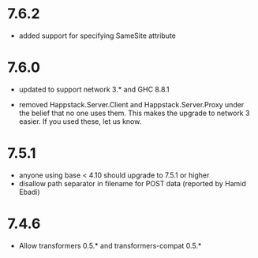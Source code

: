 7.6.2
=====

 - added support for specifying SameSite attribute

7.6.0
=====

 - updated to support network 3.* and GHC 8.8.1

 - removed Happstack.Server.Client and Happstack.Server.Proxy under the
   belief that no one uses them. This makes the upgrade to network 3
   easier. If you used these, let us know.

7.5.1
=====

 - anyone using base < 4.10 should upgrade to 7.5.1 or higher
 - disallow path separator in filename for POST data (reported by Hamid Ebadi)

7.4.6
=====

 - Allow transformers 0.5.* and transformers-compat 0.5.*

